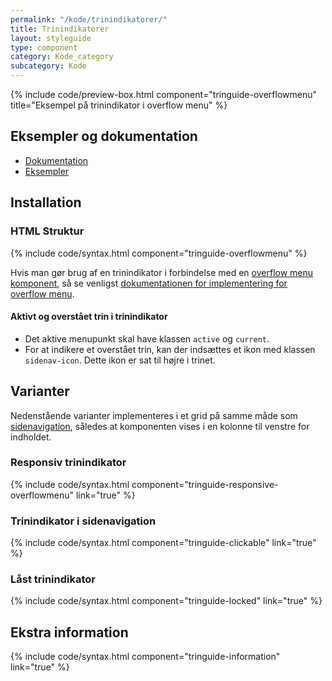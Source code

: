 ```yaml
---
permalink: "/kode/trinindikatorer/"
title: Trinindikatorer
layout: styleguide
type: component
category: Kode_category
subcategory: Kode
---
```


{% include code/preview-box.html component="tringuide-overflowmenu" title="Eksempel på trinindikator i overflow menu" %}

## Eksempler og dokumentation
<ul class="nobullet-list">
    <li><a href="/komponenter/trinindikatorer/#retningslinjer">Dokumentation</a></li>
    <li><a href="/komponenter/trinindikatorer/">Eksempler</a></li>
</ul>

## Installation

### HTML Struktur

{% include code/syntax.html component="tringuide-overflowmenu" %}

Hvis man gør brug af en trinindikator i forbindelse med en <a href="/komponenter/overflowmenu/">overflow menu komponent</a>, så se venligst <a href="/kode/overflowmenu/">dokumentationen for implementering for overflow menu</a>.

#### Aktivt og overstået trin i trinindikator

- Det aktive menupunkt skal have klassen `active` og `current`.
- For at indikere et overstået trin, kan der indsættes et ikon med klassen `sidenav-icon`. Dette ikon er sat til højre i trinet.

## Varianter

Nedenstående varianter implementeres i et grid på samme måde som <a href="/komponenter/sidenav/">sidenavigation</a>, således at komponenten vises i en kolonne til venstre for indholdet.

### Responsiv trinindikator
{% include code/syntax.html component="tringuide-responsive-overflowmenu" link="true" %}

### Trinindikator i sidenavigation
{% include code/syntax.html component="tringuide-clickable" link="true" %}

### Låst trinindikator
{% include code/syntax.html component="tringuide-locked" link="true" %}

## Ekstra information
{% include code/syntax.html component="tringuide-information" link="true" %}

